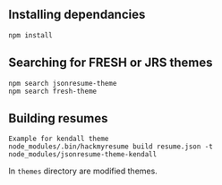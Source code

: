 Installing dependancies
-----------------------

```
npm install
```

Searching for FRESH or JRS themes
---------------------------------

```
npm search jsonresume-theme
npm search fresh-theme
```

Building resumes
----------------

```
Example for kendall theme
node_modules/.bin/hackmyresume build resume.json -t node_modules/jsonresume-theme-kendall
```

In `themes` directory are modified themes.

